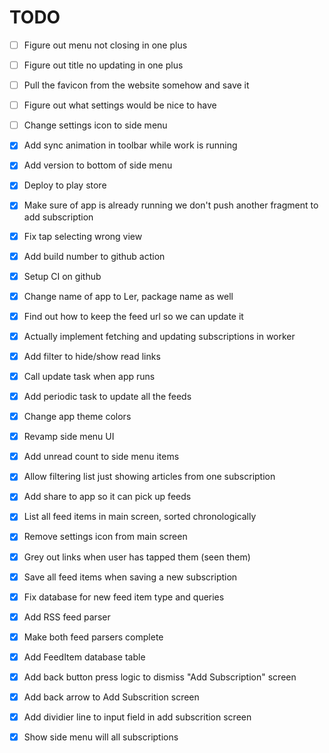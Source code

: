 # TODO

- [ ] Figure out menu not closing in one plus
- [ ] Figure out title no updating in one plus

- [ ] Pull the favicon from the website somehow and save it
- [ ] Figure out what settings would be nice to have
- [ ] Change settings icon to side menu

- [x] Add sync animation in toolbar while work is running
- [x] Add version to bottom of side menu
- [x] Deploy to play store
- [x] Make sure of app is already running we don't push another fragment to add subscription
- [x] Fix tap selecting wrong view
- [x] Add build number to github action
- [x] Setup CI on github
- [x] Change name of app to Ler, package name as well
- [x] Find out how to keep the feed url so we can update it
- [x] Actually implement fetching and updating subscriptions in worker
- [x] Add filter to hide/show read links
- [x] Call update task when app runs
- [x] Add periodic task to update all the feeds
- [x] Change app theme colors
- [x] Revamp side menu UI
- [x] Add unread count to side menu items
- [x] Allow filtering list just showing articles from one subscription
- [x] Add share to app so it can pick up feeds
- [x] List all feed items in main screen, sorted chronologically
- [x] Remove settings icon from main screen
- [x] Grey out links when user has tapped them (seen them)
- [x] Save all feed items when saving a new subscription
- [x] Fix database for new feed item type and queries
- [x] Add RSS feed parser
- [x] Make both feed parsers complete
- [x] Add FeedItem database table
- [x] Add back button press logic to dismiss "Add Subscription" screen
- [x] Add back arrow to Add Subscrition screen
- [x] Add dividier line to input field in add subscrition screen
- [x] Show side menu will all subscriptions
